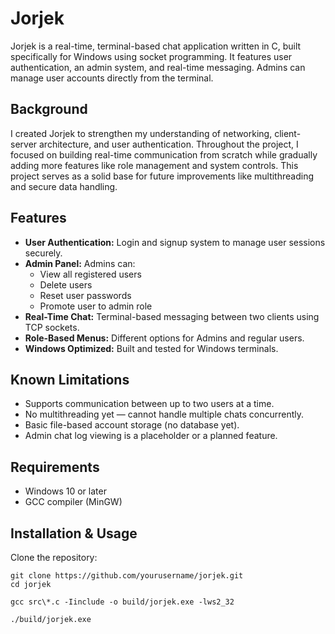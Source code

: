 # Jorjek

Jorjek is a real-time, terminal-based chat application written in C, built specifically for Windows using socket programming. It features user authentication, an admin system, and real-time messaging. Admins can manage user accounts directly from the terminal.

## Background

I created Jorjek to strengthen my understanding of networking, client-server architecture, and user authentication. Throughout the project, I focused on building real-time communication from scratch while gradually adding more features like role management and system controls. This project serves as a solid base for future improvements like multithreading and secure data handling.

## Features

- **User Authentication:** Login and signup system to manage user sessions securely.
- **Admin Panel:** Admins can:
  - View all registered users
  - Delete users
  - Reset user passwords
  - Promote user to admin role
- **Real-Time Chat:** Terminal-based messaging between two clients using TCP sockets.
- **Role-Based Menus:** Different options for Admins and regular users.
- **Windows Optimized:** Built and tested for Windows terminals.

## Known Limitations

- Supports communication between up to two users at a time.
- No multithreading yet — cannot handle multiple chats concurrently.
- Basic file-based account storage (no database yet).
- Admin chat log viewing is a placeholder or a planned feature.

## Requirements

- Windows 10 or later
- GCC compiler (MinGW)

## Installation & Usage

Clone the repository:

```
git clone https://github.com/yourusername/jorjek.git
cd jorjek
```
```
gcc src\*.c -Iinclude -o build/jorjek.exe -lws2_32
```
```
./build/jorjek.exe
```

